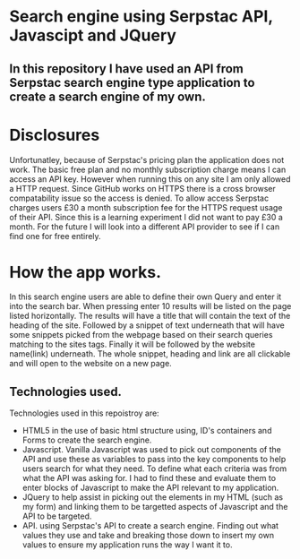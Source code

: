 # Search engine using Serpstac API, Javascipt and JQuery
## In this repository I have used an API from Serpstac search engine type application to create a search engine of my own.
# Disclosures
Unfortunatley, because of Serpstac's pricing plan the application does not work. The basic free plan and no monthly subscription charge means I can access an API key.
However when running this on any site I am only allowed a HTTP request. Since GitHub works on HTTPS there is a cross browser compatability issue so the access is denied.
To allow access Serpstac charges users £30 a month subscription fee for the HTTPS request usage of their API. Since this is a learning experiment I did not want to pay £30 a month.
For the future I will look into a different API provider to see if I can find one for free entirely.

# How the app works.
In this search engine users are able to define their own Query and enter it into the search bar. 
When pressing enter 10 results will be listed on the page listed horizontally. The results will have a title that will contain the text of the heading of the site.
Followed by a snippet of text underneath that will have some snippets picked from the webpage based on their search queries matching to the sites tags.
Finally it will be followed by the website name(link) underneath. The whole snippet, heading and link are all clickable and will open to the website on a new page.


## Technologies used.
Technologies used in this repoistroy are:
- HTML5 in the use of basic html structure using, ID's containers and Forms to create the search engine.
- Javascript. Vanilla Javascript was used to pick out components of the API and use these as variables to pass into the key components to help users search for what they need.
To define what each criteria was from what the API was asking for. I had to find these and evaluate them to enter blocks of Javascript to make the API relevant to my application.
- JQuery to help assist in picking out the elements in my HTML (such as my form) and linking them to be targetted aspects of Javascript and the API to be targeted.
- API. using Serpstac's API to create a search engine. Finding out what values they use and take and breaking those down to insert my own values to ensure my application runs the way I want it to.

